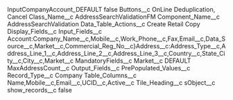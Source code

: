 <?xml version="1.0" encoding="UTF-8"?>
<CustomMetadata xmlns="http://soap.sforce.com/2006/04/metadata" xmlns:xsi="http://www.w3.org/2001/XMLSchema-instance" xmlns:xsd="http://www.w3.org/2001/XMLSchema">
    <label>InputCompanyAccount_DEFAULT</label>
    <protected>false</protected>
    <values>
        <field>Buttons__c</field>
        <value xsi:type="xsd:string">OnLine Deduplication, Cancel</value>
    </values>
    <values>
        <field>Class_Name__c</field>
        <value xsi:type="xsd:string">AddressSearchValidationFM</value>
    </values>
    <values>
        <field>Component_Name__c</field>
        <value xsi:type="xsd:string">AddressSearchValidation</value>
    </values>
    <values>
        <field>Data_Table_Actions__c</field>
        <value xsi:type="xsd:string">Create Retail Copy</value>
    </values>
    <values>
        <field>Display_Fields__c</field>
        <value xsi:nil="true"/>
    </values>
    <values>
        <field>Input_Fields__c</field>
        <value xsi:type="xsd:string">Account:Company_Name__c,Mobile__c,Work_Phone__c,Fax,Email__c,Data_Source__c,Market__c,Commercial_Reg_No__c}Address__c:Address_Type__c,Address_Line_1__c,Address_Line_2__c,Address_Line_3__c,Country__c,State_City__c,City__c,Market__c</value>
    </values>
    <values>
        <field>MandatoryFields__c</field>
        <value xsi:nil="true"/>
    </values>
    <values>
        <field>Market__c</field>
        <value xsi:type="xsd:string">DEFAULT</value>
    </values>
    <values>
        <field>MaxAddressCount__c</field>
        <value xsi:nil="true"/>
    </values>
    <values>
        <field>Output_Fields__c</field>
        <value xsi:nil="true"/>
    </values>
    <values>
        <field>PrePopulated_Values__c</field>
        <value xsi:nil="true"/>
    </values>
    <values>
        <field>Record_Type__c</field>
        <value xsi:type="xsd:string">Company</value>
    </values>
    <values>
        <field>Table_Columns__c</field>
        <value xsi:type="xsd:string">Name,Mobile__c,Email__c,UCID__c,Active__c</value>
    </values>
    <values>
        <field>Tile_Heading__c</field>
        <value xsi:nil="true"/>
    </values>
    <values>
        <field>sObject__c</field>
        <value xsi:nil="true"/>
    </values>
    <values>
        <field>show_records__c</field>
        <value xsi:type="xsd:boolean">false</value>
    </values>
</CustomMetadata>
